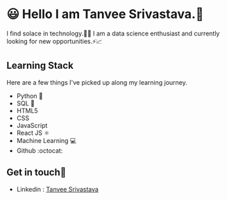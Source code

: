 # 😃 Hello I am Tanvee Srivastava.👋
I find solace in technology.💯:bow:
I am a data science enthusiast and currently looking for new opportunities.⚡📈
## Learning Stack
Here are a few things I've picked up along my learning journey.
- Python :snake:
- SQL 📄
- HTML5
- CSS
- JavaScript 
- React JS ⚛️
- Machine Learning 💻 
- Github :octocat:

## Get in touch📌
- Linkedin : [Tanvee Srivastava](https://www.linkedin.com/in/tanveesrivastava/) 
